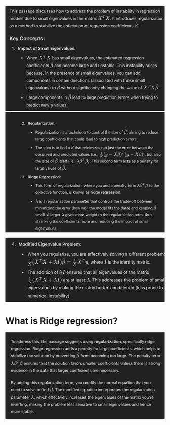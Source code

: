 ![alt text](image-33.png)
![alt text](image-34.png)

![alt text](image-35.png)

# What is Ridge regression?
![alt text](image-36.png)